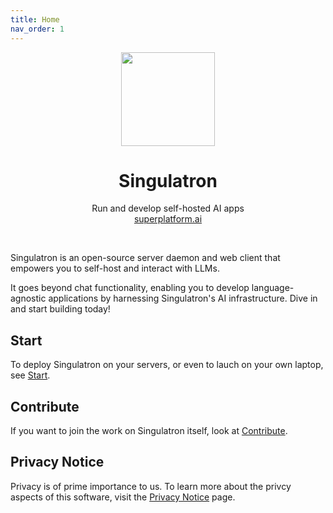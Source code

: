 ```yaml
---
title: Home
nav_order: 1
---
```


<p align="center">
  <img width="150px" src="https://singulatron.com/assets/logo-lighter.svg" />
  <div align="center">
    <span>
      <h1>Singulatron</h1>
    </span>
    <di>Run and develop self-hosted AI apps</di>
    <div>
      <a href="https://superplatform.ai">superplatform.ai</a>
    </div>
  </div>
</p>
<br />

Singulatron is an open-source server daemon and web client that empowers you to self-host and interact with LLMs.

It goes beyond chat functionality, enabling you to develop language-agnostic applications by harnessing Singulatron's AI infrastructure. Dive in and start building today!

## Start

To deploy Singulatron on your servers, or even to lauch on your own laptop, see [Start](./start/).

## Contribute

If you want to join the work on Singulatron itself, look at [Contribute](./contribute/).

## Privacy Notice

Privacy is of prime importance to us. To learn more about the privcy aspects of this software, visit the [Privacy Notice](./privacy-notice) page.
